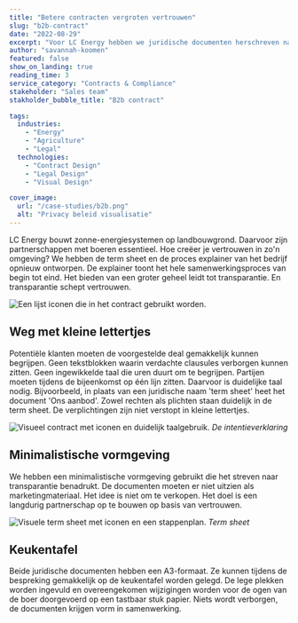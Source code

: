 ```yaml
---
title: "Betere contracten vergroten vertrouwen"
slug: "b2b-contract"
date: "2022-08-29"
excerpt: "Voor LC Energy hebben we juridische documenten herschreven naar transparante, begrijpelijke taal, waardoor vertrouwen met boerenpartners wordt opgebouwd."
author: "savannah-koomen"
featured: false
show_on_landing: true
reading_time: 3
service_category: "Contracts & Compliance"
stakeholder: "Sales team"
stakholder_bubble_title: "B2b contract"

tags:
  industries:
    - "Energy"
    - "Agriculture"
    - "Legal"
  technologies:
    - "Contract Design"
    - "Legal Design"
    - "Visual Design"

cover_image:
  url: "/case-studies/b2b.png"
  alt: "Privacy beleid visualisatie"
---
```


LC Energy bouwt zonne-energiesystemen op landbouwgrond. Daarvoor zijn partnerschappen met boeren essentieel. Hoe creëer je vertrouwen in zo'n omgeving? We hebben de term sheet en de proces explainer van het bedrijf opnieuw ontworpen. De explainer toont het hele samenwerkingsproces van begin tot eind. Het bieden van een groter geheel leidt tot transparantie. En transparantie schept vertrouwen.

![Een lijst iconen die in het contract gebruikt worden.](./avg.jpg)

## Weg met kleine lettertjes

Potentiële klanten moeten de voorgestelde deal gemakkelijk kunnen begrijpen. Geen tekstblokken waarin verdachte clausules verborgen kunnen zitten. Geen ingewikkelde taal die uren duurt om te begrijpen. Partijen moeten tijdens de bijeenkomst op één lijn zitten. Daarvoor is duidelijke taal nodig. Bijvoorbeeld, in plaats van een juridische naam 'term sheet' heet het document 'Ons aanbod'. Zowel rechten als plichten staan duidelijk in de term sheet. De verplichtingen zijn niet verstopt in kleine lettertjes.

![Visueel contract met iconen en duidelijk taalgebruik.](/images/case-studies/content/lc-energy-contract.webp)
_De intentieverklaring_

## Minimalistische vormgeving

We hebben een minimalistische vormgeving gebruikt die het streven naar transparantie benadrukt. De documenten moeten er niet uitzien als marketingmateriaal. Het idee is niet om te verkopen. Het doel is een langdurig partnerschap op te bouwen op basis van vertrouwen.

![Visuele term sheet met iconen en een stappenplan.](/images/case-studies/content/lc-energy-term-sheet.webp)
_Term sheet_

## Keukentafel

Beide juridische documenten hebben een A3-formaat. Ze kunnen tijdens de bespreking gemakkelijk op de keukentafel worden gelegd. De lege plekken worden ingevuld en overeengekomen wijzigingen worden voor de ogen van de boer doorgevoerd op een tastbaar stuk papier. Niets wordt verborgen, de documenten krijgen vorm in samenwerking.
